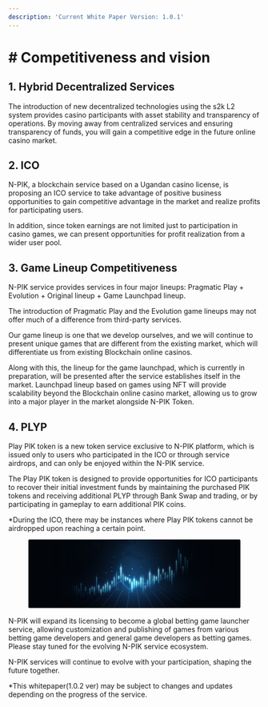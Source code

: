 ```yaml
---
description: 'Current White Paper Version: 1.0.1'
---
```


# # Competitiveness and vision

## 1. **Hybrid Decentralized Services**

The introduction of new decentralized technologies using the s2k L2 system provides casino participants with asset stability and transparency of operations. By moving away from centralized services and ensuring transparency of funds, you will gain a competitive edge in the future online casino market.



## **2. ICO**&#x20;

N-PIK, a blockchain service based on a Ugandan casino license, is proposing an ICO service to take advantage of positive business opportunities to gain competitive advantage in the market and realize profits for participating users.

In addition, since token earnings are not limited just to participation in casino games, we can present opportunities for profit realization from a wider user pool.



## 3. Game Lineup Competitiveness

N-PIK service provides services in four major lineups: Pragmatic Play + Evolution + Original lineup + Game Launchpad lineup.

The introduction of Pragmatic Play and the Evolution game lineups may not offer much of a difference from third-party services.

Our game lineup is one that we develop ourselves, and we will continue to present unique games that are different from the existing market, which will differentiate us from existing Blockchain online casinos.

Along with this, the lineup for the game launchpad, which is currently in preparation, will be presented after the service establishes itself in the market. Launchpad lineup based on games using NFT will provide scalability beyond the Blockchain online casino market, allowing us to grow into a major player in the market alongside N-PIK Token.



## **4. PLYP**&#x20;

Play PIK token is a new token service exclusive to N-PIK platform, which is issued only to users who participated in the ICO or through service airdrops, and can only be enjoyed within the N-PIK service.

The Play PIK token is designed to provide opportunities for ICO participants to recover their initial investment funds by maintaining the purchased PIK tokens and receiving additional PLYP through Bank Swap and trading, or by participating in gameplay to earn additional PIK coins.

\*During the ICO, there may be instances where Play PIK tokens cannot be airdropped upon reaching a certain point.

<figure><img src=".gitbook/assets/06 (1).png" alt=""><figcaption></figcaption></figure>

N-PIK will expand its licensing to become a global betting game launcher service, allowing customization and publishing of games from various betting game developers and general game developers as betting games. Please stay tuned for the evolving N-PIK service ecosystem.

N-PIK services will continue to evolve with your participation, shaping the future together.



\*This whitepaper(1.0.2 ver) may be subject to changes and updates depending on the progress of the service.

